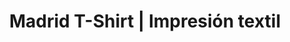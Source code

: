 ---
title: "Madrid T-Shirt | Impresión textil"
url: /madrid/madrid-t-shirt-impresion-textil/
shop: ropa
---